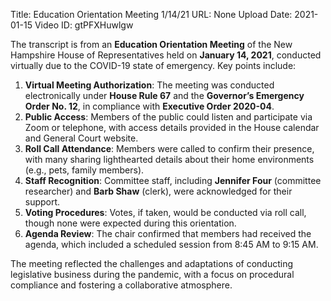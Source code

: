 Title: Education Orientation Meeting 1/14/21
URL: None
Upload Date: 2021-01-15
Video ID: gtPFXHuwlgw

The transcript is from an **Education Orientation Meeting** of the New Hampshire House of Representatives held on **January 14, 2021**, conducted virtually due to the COVID-19 state of emergency. Key points include:

1. **Virtual Meeting Authorization**: The meeting was conducted electronically under **House Rule 67** and the **Governor’s Emergency Order No. 12**, in compliance with **Executive Order 2020-04**.  
2. **Public Access**: Members of the public could listen and participate via Zoom or telephone, with access details provided in the House calendar and General Court website.  
3. **Roll Call Attendance**: Members were called to confirm their presence, with many sharing lighthearted details about their home environments (e.g., pets, family members).  
4. **Staff Recognition**: Committee staff, including **Jennifer Four** (committee researcher) and **Barb Shaw** (clerk), were acknowledged for their support.  
5. **Voting Procedures**: Votes, if taken, would be conducted via roll call, though none were expected during this orientation.  
6. **Agenda Review**: The chair confirmed that members had received the agenda, which included a scheduled session from 8:45 AM to 9:15 AM.  

The meeting reflected the challenges and adaptations of conducting legislative business during the pandemic, with a focus on procedural compliance and fostering a collaborative atmosphere.